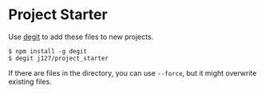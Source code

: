 # Project Starter

Use [degit](https://github.com/Rich-Harris/degit) to add these files to new projects.

```
$ npm install -g degit
$ degit j127/project_starter
```

If there are files in the directory, you can use `--force`, but it might overwrite existing files.
